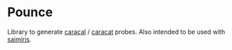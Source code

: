 # Pounce

Library to generate [caracal](https://github.com/dioptra-io/caracal) / [caracat](https://github.com/maxmouchet/caracat) probes. Also intended to be used with [saimiris](https://github.com/nxthdr/saimiris).